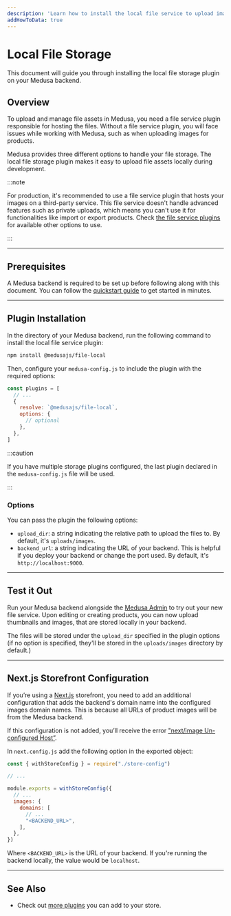 ```yaml
---
description: 'Learn how to install the local file service to upload images and assets locally on your Medusa backend.'
addHowToData: true
---
```


# Local File Storage

This document will guide you through installing the local file storage plugin on your Medusa backend.

## Overview

To upload and manage file assets in Medusa, you need a file service plugin responsible for hosting the files. Without a file service plugin, you will face issues while working with Medusa, such as when uploading images for products.

Medusa provides three different options to handle your file storage. The local file storage plugin makes it easy to upload file assets locally during development.

:::note

For production, it's recommended to use a file service plugin that hosts your images on a third-party service. This file service doesn't handle advanced features such as private uploads, which means you can't use it for functionalities like import or export products. Check [the file service plugins](./index.mdx) for available other options to use.

:::

---

## Prerequisites

A Medusa backend is required to be set up before following along with this document. You can follow the [quickstart guide](../../development/backend/install.mdx) to get started in minutes.

---

## Plugin Installation

In the directory of your Medusa backend, run the following command to install the local file service plugin:

```bash npm2yarn
npm install @medusajs/file-local
```

Then, configure your `medusa-config.js` to include the plugin with the required options:

```js title=medusa-config.js
const plugins = [
  // ...
  {
    resolve: `@medusajs/file-local`,
    options: {
      // optional
    },
  },
]
```

:::caution

If you have multiple storage plugins configured, the last plugin declared in the `medusa-config.js` file will be used.

:::

### Options

You can pass the plugin the following options:

- `upload_dir`: a string indicating the relative path to upload the files to. By default, it's `uploads/images`.
- `backend_url`: a string indicating the URL of your backend. This is helpful if you deploy your backend or change the port used. By default, it's `http://localhost:9000`.

---

## Test it Out

Run your Medusa backend alongside the [Medusa Admin](../../admin/quickstart.mdx) to try out your new file service. Upon editing or creating products, you can now upload thumbnails and images, that are stored locally in your backend.

The files will be stored under the `upload_dir` specified in the plugin options (if no option is specified, they'll be stored in the `uploads/images` directory by default.)

---

## Next.js Storefront Configuration

If you’re using a [Next.js](../../starters/nextjs-medusa-starter.mdx) storefront, you need to add an additional configuration that adds the backend's domain name into the configured images domain names. This is because all URLs of product images will be from the Medusa backend.

If this configuration is not added, you’ll receive the error ["next/image Un-configured Host”](https://nextjs.org/docs/messages/next-image-unconfigured-host).

In `next.config.js` add the following option in the exported object:

```jsx title=next.config.js
const { withStoreConfig } = require("./store-config")

// ...

module.exports = withStoreConfig({
  // ...
  images: {
    domains: [
      // ...
      "<BACKEND_URL>",
    ],
  },
})
```

Where `<BACKEND_URL>` is the URL of your backend. If you're running the backend locally, the value would be `localhost`.

---

## See Also

- Check out [more plugins](../overview.mdx) you can add to your store.
